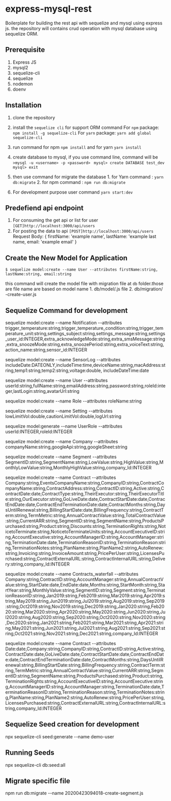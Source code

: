 # express-mysql-rest

Boilerplate for building the rest api with sequelize and mysql using express js. the repository will contains crud operation with mysql database using sequelize ORM.

## Prerequisite

1.  Express JS
2.  mysql2
3.  sequelize-cli
4.  sequelize
5.  nodemon
6.  doenv

## Installation

1.  clone the repository
2.  install the `sequelize cli` for support ORM command
    For `npm` package: `npm install -g sequelize-cli`
    For `yarn` package: `yarn add global sequelize-cli`

3.  run command for npm `npm install` and for yarn `yarn install`
4.  create database to mysql, if you use command line, command will be
    `>mysql -u <username> -p <password> `
    `mysql> create DATABASE test_dev`
    `mysql> exit`
5.  then use command for migrate the database 1. for Yarn command : `yarn db:migrate` 2. for npm command : `npm run db:migrate`
6.  For development purpose user command `yarn start:dev`

## Predefiend api endpoint

1.  For consuming the get api or list for user `[GET]http://localhost:3000/api/users`
2.  For posting the data to api `[POST]http://localhost:3000/api/users`
    Request Body:
    {
    firstName: 'example name',
    lastName: 'example last name,
    email: 'example email'
    }

## Create the New Model for Application

```
$ sequelize model:create --name User --attributes firstName:string, lastName:string, email:string
```

this command will create the model file with migration file at `db` folder.those are file name are based on model name 1. db/model/<model>.js file 2. db/migration/ <date>-create-user.js

## Sequelize Command for development

sequelize model:create --name Notification --attributes trigger_temperature:string,trigger_temperature_condition:string,trigger_temperature_unit:string,settings_subject:string,settings_message:string,settings_user_id:INTEGER,extra_acknowledgeMode:string,extra_smsMessage:string,extra_snoozeMode:string,extra_snoozePeriod:string,extra_voiceText:string,action_name:string,sensor_id:INTEGER

sequelize model:create --name SensorLog --attributes includeDate:DATEONLY,includeTime:time,deviceName:string,macAddress:string,temp1:string,temp2:string,voltage:double, includeDateTime:date

sequelize model:create --name User --attributes userId:string,fullName:string,emailAddress:string,password:string,roleId:integer,lastLogin:string,avatarUrl:string

sequelize model:create --name Role --attributes roleName:string

sequelize model:create --name Setting --attributes lowLimitVol:double,cautionLimitVol:double,logUrl:string

sequelize model:generate --name UserRole --attributes userId:INTEGER,roleId:INTEGER

sequelize model:create --name Company --attributes companyName:string,googleApi:string,googleSheet:string

sequelize model:create --name Segment --attributes SegmentID:string,SegmentName:string,LowValue:string,HighValue:string,MonthlyLowValue:string,MonthlyHighValue:string,company_Id:INTEGER

sequelize model:create --name Contract --attributes Company:string,EventsCompanyName:string,CompanyID:string,ContractCompanyName:string,ContractAddress:string,ContractID:string,Active:string,ContractDate:date,ContractType:string,TheirExecutor:string,TheirExecutorTitle:string,OurExecutor:string,GoLiveDate:date,ContractStartDate:date,ContractEndDate:date,ContractEndTerminationDate:date,ContractMonths:string,DaysUntilRenewal:string,BillingStartDate:date,BillingFrequency:string,ContractTerm:string,TermMetric:string,AnnualContractValue:string,TotalContractValue:string,CurrentARR:string,SegmentID:string,SegmentName:string,ProductsPurchased:string,Product:string,Discounts:string,TerminationRights:string,NoticetoTerminate:string,NoticetoTerminateUnits:string,AccountExecutiveID:string,AccountExecutive:string,AccountManagerID:string,AccountManager:string,TerminationDate:date,TerminationReasonID:string,TerminationReason:string,TerminationNotes:string,PlanName:string,PlanName2:string,AutoRenew:string,Invoicing:string,InvoiceAmount:string,PricePerUser:string,LicensesPurchased:string,ContractExternalURL:string,ContractInternalURL:string,Delivery:string,company_Id:INTEGER

sequelize model:create --name Contracts_waterfall --attributes Company:string,ContractID:string,AccountManager:string,AnnualContractValue:string,StartDate:date,EndDate:date,Months:string,StartMonth:string,StartYear:string,MonthlyValue:string,SegmentID:string,Segment:string,TerminationReasonID:string,Jan2019:string,Feb2019:string,Mar2019:string,Apr2019:string,May2019:string,Jun2019:string,Jul2019:string,Aug2019:string,Sep2019:string,Oct2019:string,Nov2019:string,Dec2019:string,Jan2020:string,Feb2020:string,Mar2020:string,Apr2020:string,May2020:string,Jun2020:string,Jul2020:string,Aug2020:string,Sep2020:string,Oct2020:string,Nov2020:string,Dec2020:string,Jan2021:string,Feb2021:string,Mar2021:string,Apr2021:string,May2021:string,Jun2021:string,Jul2021:string,Aug2021:string,Sep2021:string,Oct2021:string,Nov2021:string,Dec2021:string,company_Id:INTEGER

sequelize model:create --name Contract --attributes Date:date,Company:string,CompanyID:string,ContractID:string,Active:string,ContractDate:date,GoLiveDate:date,ContractStartDate:date,ContractEndDate:date,ContractEndTerminationDate:date,ContractMonths:string,DaysUntilRenewal:string,BillingStartDate:string,BillingFrequency:string,ContractTerm:string,TermMetric:string,AnnualContractValue:string,CurrentARR:string,SegmentID:string,SegmentName:string,ProductsPurchased:string,Product:string,TerminationRights:string,AccountExecutiveID:string,AccountExecutive:string,AccountManagerID:string,AccountManager:string,TerminationDate:date,TerminationReasonID:string,TerminationReason:string,TerminationNotes:string,PlanName:string,PlanName2:string,AutoRenew:string,PricePerUser:string,LicensesPurchased:string,ContractExternalURL:string,ContractInternalURL:string,company_Id:INTEGER

## Sequelize Seed creation for development

npx sequelize-cli seed:generate --name demo-user

## Running Seeds

npx sequelize-cli db:seed:all

## Migrate specific file

npm run db:migrate --name 20200423094018-create-segment.js
